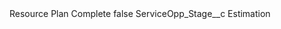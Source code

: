 <?xml version="1.0" encoding="UTF-8"?>
<CustomMetadata xmlns="http://soap.sforce.com/2006/04/metadata" xmlns:xsi="http://www.w3.org/2001/XMLSchema-instance" xmlns:xsd="http://www.w3.org/2001/XMLSchema">
    <label>Resource Plan Complete</label>
    <protected>false</protected>
    <values>
        <field>ServiceOpp_Stage__c</field>
        <value xsi:type="xsd:string">Estimation</value>
    </values>
</CustomMetadata>
